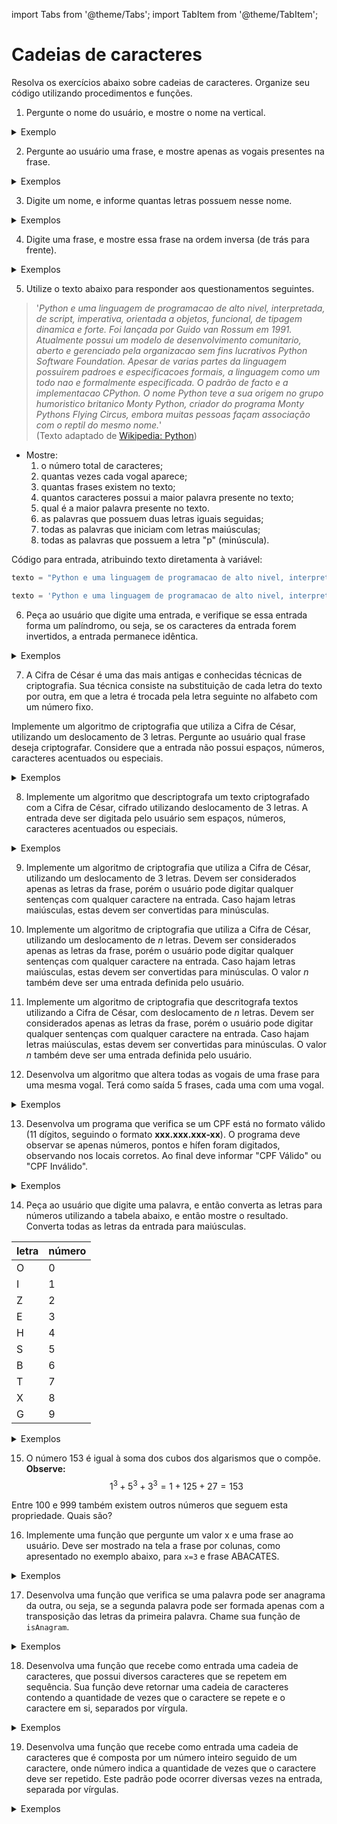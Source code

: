 import Tabs from '@theme/Tabs';
import TabItem from '@theme/TabItem';

# Cadeias de caracteres

Resolva os exercícios abaixo sobre cadeias de caracteres. Organize seu código utilizando procedimentos e funções.

1. Pergunte o nome do usuário, e mostre o nome na vertical.

<details>
  <summary>Exemplo</summary>

- Entrada:

```
Celso
```

- Saída:

```
C
e
l
s
o
```

</details>

2. Pergunte ao usuário uma frase, e mostre apenas as vogais presentes na frase.

<details>
  <summary>Exemplos</summary>

- Entrada:

```
batata e cebola
```

- Saída:

```
aaaeeoa
```

-------------------
- Entrada:

```
Abacaxi E Acerola
```

- Saída:

```
AaaiEAeoa
```

</details>

3. Digite um nome, e informe quantas letras possuem nesse nome.

<details>
  <summary>Exemplos</summary>

- Entrada:

```
Alessandra
```

- Saída:

```
O nome Alessandra possui 10 letras.
```

--------------------

- Entrada:

```
Adroaldo dos Santos
```

- Saída:

```
O nome Adroaldo dos Santos possui 17 letras.
```

</details>



4. Digite uma frase, e mostre essa frase na ordem inversa (de trás para frente).

<details>
  <summary>Exemplos</summary>

- Entrada:

```
batata e cebola
```

- Saída:

```
alobec e atatab
```

</details>


5. Utilize o texto abaixo para responder aos questionamentos seguintes.
> '*Python e uma linguagem de programacao de alto nivel, interpretada, de script, imperativa, orientada a objetos, funcional, de tipagem dinamica e forte. Foi lançada por Guido van Rossum em 1991. Atualmente possui um modelo de desenvolvimento comunitario, aberto e gerenciado pela organizacao sem fins lucrativos Python Software Foundation. Apesar de varias partes da linguagem possuirem padroes e especificacoes formais, a linguagem como um todo nao e formalmente especificada. O padrão de facto e a implementacao CPython. O nome Python teve a sua origem no grupo humoristico britanico Monty Python, criador do programa Monty Pythons Flying Circus, embora muitas pessoas façam associação com o reptil do mesmo nome.*'  
> (Texto adaptado de [Wikipedia: Python](https://pt.wikipedia.org/wiki/Python))

- Mostre:
    1. o número total de caracteres;
    1. quantas vezes cada vogal aparece;
    1. quantas frases existem no texto;
    1. quantos caracteres possui a maior palavra presente no texto;
    1. qual é a maior palavra presente no texto.
    1. as palavras que possuem duas letras iguais seguidas;
    1. todas as palavras que iniciam com letras maiúsculas;
    1. todas as palavras que possuem a letra "p" (minúscula).

Código para entrada, atribuindo texto diretamenta à variável:

<Tabs groupId='language'>
  <TabItem value="java" label="Java">

```javascript
texto = "Python e uma linguagem de programacao de alto nivel, interpretada, de script, imperativa, orientada a objetos, funcional, de tipagem dinamica e forte. Foi lançada por Guido van Rossum em 1991. Atualmente possui um modelo de desenvolvimento comunitario, aberto e gerenciado pela organizacao sem fins lucrativos Python Software Foundation. Apesar de varias partes da linguagem possuirem padroes e especificacoes formais, a linguagem como um todo nao e formalmente especificada. O padrao de facto e a implementacao CPython. O nome Python teve a sua origem no grupo humoristico britanico Monty Python, criador do programa Monty Pythons Flying Circus, embora muitas pessoas façam associacao com o reptil do mesmo nome.";
```

  </TabItem>
  <TabItem value="python" label="Python">

```python
texto = 'Python e uma linguagem de programacao de alto nivel, interpretada, de script, imperativa, orientada a objetos, funcional, de tipagem dinamica e forte. Foi lançada por Guido van Rossum em 1991. Atualmente possui um modelo de desenvolvimento comunitario, aberto e gerenciado pela organizacao sem fins lucrativos Python Software Foundation. Apesar de varias partes da linguagem possuirem padroes e especificacoes formais, a linguagem como um todo nao e formalmente especificada. O padrao de facto e a implementacao CPython. O nome Python teve a sua origem no grupo humoristico britanico Monty Python, criador do programa Monty Pythons Flying Circus, embora muitas pessoas façam associacao com o reptil do mesmo nome.'
```

  </TabItem>
</Tabs>

6. Peça ao usuário que digite uma entrada, e verifique se essa entrada forma um palíndromo, ou seja, se os caracteres da entrada forem invertidos, a entrada permanece idêntica. 

<details>
  <summary>Exemplos</summary>

- Entrada:

```
A mala nada na lama
```

- Saída:

```
A frase "A mala nada na lama" é um palíndromo
```

--------------------

- Entrada:

```
o breve verbo
```

- Saída:

```
A frase "o breve verbo" é um palíndromo
```

--------------------

- Entrada:

```
anotaram a data da maratona
```

- Saída:

```
A frase "anotaram a data da maratona é um palíndromo"
```

--------------------

- Entrada:

```
anotaram as datas da maratona
```

- Saída:

```
A frase "anotaram as datas da maratona não é um palíndromo"
```

</details>

7. A Cifra de César é uma das mais antigas e conhecidas técnicas de criptografia. Sua técnica consiste na substituição de cada letra do texto por outra, em que a letra é trocada pela letra seguinte no alfabeto com um número fixo.

Implemente um algoritmo de criptografia que utiliza a Cifra de César, utilizando um deslocamento de $3$ letras. Pergunte ao usuário qual frase deseja criptografar. Considere que a entrada não possui espaços, números, caracteres acentuados ou especiais.

<details>
  <summary>Exemplos</summary>

- Entrada:

```
python
```

- Saída:

```
sbwkrq
```
**Observe**: p->s,y->b,t->w,h->k,o->r e n->q.

--------------------

- Entrada:

```
java
```

- Saída:

```
mdyd
```

--------------------

```
anotaramadatadamaratona
```

- Saída:

```
dqrwaudpdgdwdgdpdudwrqd
```

--------------------

```
xadrez
```

- Saída:

```
adguhc
```

</details>

8. Implemente um algoritmo que descriptografa um texto criptografado com a Cifra de César, cifrado utilizando deslocamento de $3$ letras. A entrada deve ser digitada pelo usuário sem espaços, números, caracteres acentuados ou especiais.

<details>
  <summary>Exemplos</summary>

- Entrada:

```
sbwkrq
```

- Saída:

```
python
```
**Observe**: s->p, b->y, w->t, k->h, r->o e q->n.

--------------------

- Entrada:

```
mdyd
```

- Saída:

```
java
```

--------------------

```
dqrwaudpdgdwdgdpdudwrqd
```

- Saída:

```
anotaramadatadamaratona
```

--------------------

```
adguhc
```

- Saída:

```
xadrez
```

</details>

9. Implemente um algoritmo de criptografia que utiliza a Cifra de César, utilizando um deslocamento de $3$ letras. Devem ser considerados apenas as letras da frase, porém o usuário pode digitar qualquer sentenças com qualquer caractere na entrada. Caso hajam letras maiúsculas, estas devem ser convertidas para minúsculas.

10. Implemente um algoritmo de criptografia que utiliza a Cifra de César, utilizando um deslocamento de $n$ letras. Devem ser considerados apenas as letras da frase, porém o usuário pode digitar qualquer sentenças com qualquer caractere na entrada. Caso hajam letras maiúsculas, estas devem ser convertidas para minúsculas. O valor $n$ também deve ser uma entrada definida pelo usuário.

11. Implemente um algoritmo de criptografia que descritografa textos utilizando a Cifra de César, com deslocamento de $n$ letras. Devem ser considerados apenas as letras da frase, porém o usuário pode digitar qualquer sentenças com qualquer caractere na entrada. Caso hajam letras maiúsculas, estas devem ser convertidas para minúsculas. O valor $n$ também deve ser uma entrada definida pelo usuário.


12. Desenvolva um algoritmo que altera todas as vogais de uma frase para uma mesma vogal. Terá como saída 5 frases, cada uma com uma vogal.

<details>
  <summary>Exemplos</summary>

- Entrada:

```
o sapo nao lava o pe. nao lava porque nao quer
```

- Saída:

```
a sapa naa lava a pa. naa lava parqaa naa qaar
e sepe nee leve e pe. nee leve perqee nee qeer
i sipi nii livi i pi. nii livi pirqii nii qiir
o sopo noo lovo o po. noo lovo porqoo noo qoor
u supu nuu luvu u pu. nuu luvu purquu nuu quur
```

</details>

13. Desenvolva um programa que verifica se um CPF está no formato válido (11 dígitos, seguindo o formato **xxx.xxx.xxx-xx**). O programa deve observar se apenas números, pontos e hífen foram digitados, observando nos locais corretos. Ao final deve informar "CPF Válido" ou "CPF Inválido".

<details>
  <summary>Exemplos</summary>

|Entrada   |Saída           |
|----------|----------------|
|123.456.789-01|CPF Válido  |
|12.3456.789-01|CPF Inválido|
|12X.456.789-01|CPF Inválido|
|12345678901   |CPF Inválido|
|12.3456.789-01|CPF Inválido|
|123-456.789-01|CPF Inválido|

</details>



<!-- 13. Importe a biblioteca
```py
from random import shuffle
```
e utilize a função 
```py
shuffle(palavra)
```
para embaralhar uma palavra. Com isto, implemente um jogo que mostra uma palavra embaralhada ao usuário, que deve adivinhar qual é a palavra original. Cadastre algumas palavras no código, e faça com que o sistema escolha uma delas aleatoriamente. O usuário ganha ou perde conforme adivinha corretamente ou incorretamente a palavra original. -->



14. Peça ao usuário que digite uma palavra, e então converta as letras para números utilizando a tabela abaixo, e então mostre o resultado. Converta todas as letras da entrada para maiúsculas.

|letra|número|
|----|----|
|O|0|
|I|1|
|Z|2|
|E|3|
|H|4|
|S|5|
|B|6|
|T|7|
|X|8|
|G|9|

<details>
  <summary>Exemplos</summary>

- Entrada:

```
STREAM
```

- Saída:

```
57R3AM
```

------------------

- Entrada:

```
pool
```

- Saída:

```
P00L
```

------------------

- Entrada:

```
algoritmos
```

- Saída:

```
AL90R17M05
```

------------------


</details>

15. O número 153 é igual à soma dos cubos dos algarismos que o compõe.  
**Observe:**  
$$
1^3+5^3+3^3 = 1 + 125 + 27 = 153
$$

Entre 100 e 999 também existem outros números que seguem esta propriedade. Quais são?



16. Implemente uma função que pergunte um valor x e uma frase ao usuário. Deve ser mostrado na tela a frase por colunas, como apresentado no exemplo abaixo, para `x=3` e frase ABACATES.

<details>
  <summary>Exemplos</summary>
Observe que:
```
A B A
C A T
E S
```  
O resultado deve ser o formato acima lido de cima para baixo, esquerda par a direita.

- Entrada:
```
3
ABACATES
```
- Saída: 
```
ACEBASAT
```

--------------------

- Entrada
```
2
PARALELO
```

- Saída
```
PRLLAAEO
```

</details>


17. Desenvolva uma função que verifica se uma palavra pode ser anagrama da outra, ou seja, se a segunda palavra pode ser formada apenas com a transposição das letras da primeira palavra. Chame sua função de `isAnagram`.

<details>
  <summary>Exemplos</summary>

- Entrada:

```
ABACATES
ACEBASAT
```

- Saída:

```
verdadeiro
```

--------------------


- Entrada:

```
primeira
marifrei
```

- Saída:

```
falso
```

--------------------

- Entrada:

```
frase
resaf
```

- Saída:

```
verdadeiro
```

--------------------

- Entrada:

```
pudim
batata
```

- Saída:

```
falso
```

--------------------

- Entrada:

```
abcdef
cbafed
```

- Saída:

```
verdadeiro
```

--------------------

- Entrada:

```
sera
ser
```

- Saída:

```
falso
```

--------------------

- Entrada:

```
ba
aba
```

- Saída:

```
falso
```

--------------------

- Entrada:

```
Roma
Amor
```

- Saída:

```
verdadeiro
```

--------------------

- Entrada:

```
ovni
ovo
```

- Saída:

```
falso
```

--------------------


<!-- |Entrada|Entrada|Saida| -->
<!-- |-|-|-| -->
<!-- |`ABACATES`| `ACEBASAT` |`True`| -->
<!-- |`primeira`|`marifrei`|`False`| -->
<!-- |`frase`| `resaf`|`True`| -->
<!-- |`pudim`|`batata`|`False`| -->
<!-- |`abcdef`|`cbafed`|`True`| -->
<!-- |`sera`|`ser`|`False`| -->
<!-- |`ba`|`aba`|`False`| -->
<!-- |`Roma`|`Amor`|`True`| -->
<!-- |`ovni`|`ovo`|`False`| -->

</details>


18. Desenvolva uma função que recebe como entrada uma cadeia de caracteres, que possui diversos caracteres que se repetem em sequência. Sua função deve retornar uma cadeia de caracteres contendo a quantidade de vezes que o caractere se repete e o caractere em si, separados por vírgula.

<details>
  <summary>Exemplos</summary>

- Entrada:

```
ABB
```

- Saída:

```
1A,2B
```

--------------------

- Entrada:

```
HHHH
```

- Saída:

```
4H
```

--------------------


- Entrada:

```
AAABBCCCC
```

- Saída:

```
3A,2B,4C
```

--------------------

- Entrada:

```
AAAAAGGGCCCTTTCCTTAAAAAATCG
```

- Saída:

```
5A,3G,3C,3T,2C,2T,6A,1T,1C,1G
```

--------------------

- Entrada:

```
..,,aaaAAAAA--------!!!!!!!!!!!!!!!999999900      .
```

- Saída:

```
2.,2,,3a,5A,8-,15!,79,20,6 ,1.
```

--------------------

</details>


19. Desenvolva uma função que recebe como entrada uma cadeia de caracteres que é composta por um número inteiro seguido de um caractere, onde número indica a quantidade de vezes que o caractere deve ser repetido. Este padrão pode ocorrer diversas vezes na entrada, separada por vírgulas.

<details>
  <summary>Exemplos</summary>

- Entrada:

```
1A,2B
```

- Saída:

```
ABB
```

--------------------

- Entrada:

```
4H
```

- Saída:

```
HHHH
```

--------------------


- Entrada:

```
3A,2B,4C
```

- Saída:

```
AAABBCCCC
```

--------------------

- Entrada:

```
5A,3G,3C,3T,2C,2T,6A,1T,1C,1
```

- Saída:

```
AAAAAGGGCCCTTTCCTTAAAAAATCG
```

--------------------

- Entrada:

```
2.,2,,3a,5A,8-,15!,79,20,6 ,1.
```

- Saída:

```
..,,aaaAAAAA--------!!!!!!!!!!!!!!!999999900      .
```

--------------------

</details>

<!-- 20. Desenvolva diversas funções que realizam a conversão de valores  -->